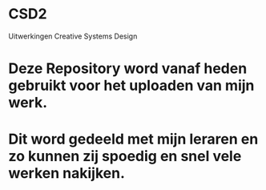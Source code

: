 # CSD2
Uitwerkingen Creative Systems Design
# Deze Repository word vanaf heden gebruikt voor het uploaden van mijn werk.
# Dit word gedeeld met mijn leraren en zo kunnen zij spoedig en snel vele werken nakijken.
